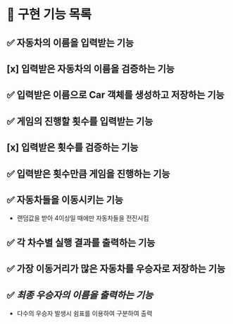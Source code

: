 # 🚀 구현 기능 목록

## ✅ 자동차의 이름을 입력받는 기능

## [x] 입력받은 자동차의 이름을 검증하는 기능

## ✅ 입력받은 이름으로 Car 객체를 생성하고 저장하는 기능

## ✅ 게임의 진행할 횟수를 입력받는 기능

## [x] 입력받은 횟수를 검증하는 기능

## ✅ 입력받은 횟수만큼 게임을 진행하는 기능

## ✅ 자동차들을 이동시키는 기능
- 랜덤값을 받아 4이상일 때에만 자동차들을 전진시킴  

## ✅ 각 차수별 실행 결과를 출력하는 기능

## ✅ 가장 이동거리가 많은 자동차를 우승자로 저장하는 기능

## ✅ _최종 우승자의 이름을 출력하는 기능_
- 다수의 우승자 발생시 쉼표를 이용하여 구분하여 출력
